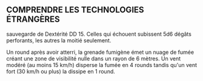 ## COMPRENDRE LES TECHNOLOGIES ÉTRANGÈRES


sauvegarde de Dextérité DD 15. Celles qui échouent subissent
5d6 dégâts perforants, les autres la moitié seulement.

Un round après avoir atterri, la grenade fumigène émet
un nuage de fumée créant une zone de visibilité nulle dans
un rayon de 6 mètres. Un vent modéré (au moins 15 km/h)
disperse la fumée en 4 rounds tandis qu'un vent fort (30 km/h
ou plus) la dissipe en 1 round.
